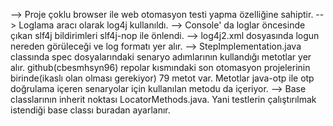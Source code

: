 --> Proje çoklu browser ile web otomasyon testi yapma özelliğine sahiptir.
--> Loglama aracı olarak log4j kullanıldı.
--> Console' da loglar öncesinde çıkan slf4j bildirimleri slf4j-nop ile önlendi.
--> log4j2.xml dosyasında logun nereden görüleceği ve log formatı yer alır.
--> StepImplementation.java classında spec dosyalarındaki senaryo adımlarının kullandığı metotlar yer alır.
github(cbesmhsyn96) repolar kısmındaki son otomasyon projelerinin birinde(ikaslı olan olması gerekiyor)
79 metot var. Metotlar java-otp ile otp doğrulama içeren senaryolar için kullanılan metodu da içeriyor.
--> Base classlarının inherit noktası LocatorMethods.java. Yani testlerin çalıştırılmak istendiği base classı
buradan ayarlanır.